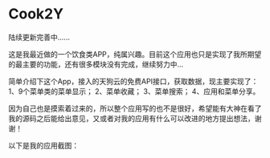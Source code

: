 # Cook2Y

陆续更新完善中......

这是我最近做的一个饮食类APP，纯属兴趣。目前这个应用也只是实现了我所期望的最主要的功能，还有很多模块没有完成，继续努力中...

简单介绍下这个App，接入的天狗云的免费API接口，获取数据，现主要实现了：
  1、9个菜单类的菜单显示；
  2、菜单收藏；
  3、菜单搜索；
  4、应用和菜单分享。

因为自己也是摸索着过来的，所以整个应用写的也不是很好，希望能有大神在看了我的源码之后能给出意见，又或者对我的应用有什么可以改进的地方提出想法，谢谢！

以下是我的应用截图：

